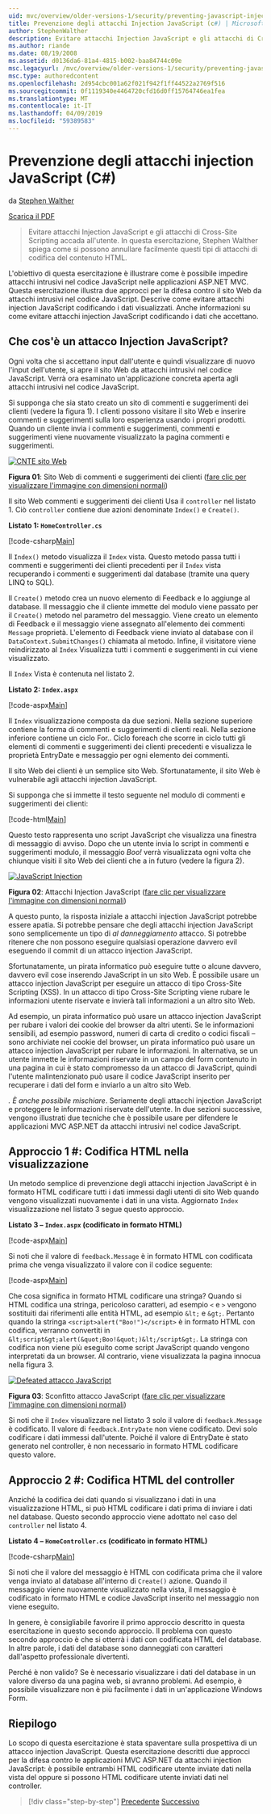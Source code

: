 ```yaml
---
uid: mvc/overview/older-versions-1/security/preventing-javascript-injection-attacks-cs
title: Prevenzione degli attacchi Injection JavaScript (c#) | Microsoft Docs
author: StephenWalther
description: Evitare attacchi Injection JavaScript e gli attacchi di Cross-Site Scripting accada all'utente. In questa esercitazione, Stephen Walther spiega come è possibile eseguire facilmente Germania...
ms.author: riande
ms.date: 08/19/2008
ms.assetid: d0136da6-81a4-4815-b002-baa84744c09e
msc.legacyurl: /mvc/overview/older-versions-1/security/preventing-javascript-injection-attacks-cs
msc.type: authoredcontent
ms.openlocfilehash: 2d954cbc001a62f021f942f1ff44522a2769f516
ms.sourcegitcommit: 0f1119340e4464720cfd16d0ff15764746ea1fea
ms.translationtype: MT
ms.contentlocale: it-IT
ms.lasthandoff: 04/09/2019
ms.locfileid: "59389583"
---
```

# <a name="preventing-javascript-injection-attacks-c"></a>Prevenzione degli attacchi injection JavaScript (C#)

da [Stephen Walther](https://github.com/StephenWalther)

[Scarica il PDF](http://download.microsoft.com/download/8/4/8/84843d8d-1575-426c-bcb5-9d0c42e51416/ASPNET_MVC_Tutorial_06_CS.pdf)

> Evitare attacchi Injection JavaScript e gli attacchi di Cross-Site Scripting accada all'utente. In questa esercitazione, Stephen Walther spiega come si possono annullare facilmente questi tipi di attacchi di codifica del contenuto HTML.


L'obiettivo di questa esercitazione è illustrare come è possibile impedire attacchi intrusivi nel codice JavaScript nelle applicazioni ASP.NET MVC. Questa esercitazione illustra due approcci per la difesa contro il sito Web da attacchi intrusivi nel codice JavaScript. Descrive come evitare attacchi injection JavaScript codificando i dati visualizzati. Anche informazioni su come evitare attacchi injection JavaScript codificando i dati che accettano.

## <a name="what-is-a-javascript-injection-attack"></a>Che cos'è un attacco Injection JavaScript?

Ogni volta che si accettano input dall'utente e quindi visualizzare di nuovo l'input dell'utente, si apre il sito Web da attacchi intrusivi nel codice JavaScript. Verrà ora esaminato un'applicazione concreta aperta agli attacchi intrusivi nel codice JavaScript.

Si supponga che sia stato creato un sito di commenti e suggerimenti dei clienti (vedere la figura 1). I clienti possono visitare il sito Web e inserire commenti e suggerimenti sulla loro esperienza usando i propri prodotti. Quando un cliente invia i commenti e suggerimenti, commenti e suggerimenti viene nuovamente visualizzato la pagina commenti e suggerimenti.


[![CNTE sito Web](preventing-javascript-injection-attacks-cs/_static/image2.png)](preventing-javascript-injection-attacks-cs/_static/image1.png)

**Figura 01**: Sito Web di commenti e suggerimenti dei clienti ([fare clic per visualizzare l'immagine con dimensioni normali](preventing-javascript-injection-attacks-cs/_static/image3.png))


Il sito Web commenti e suggerimenti dei clienti Usa il `controller` nel listato 1. Ciò `controller` contiene due azioni denominate `Index()` e `Create()`.

**Listato 1: `HomeController.cs`**

[!code-csharp[Main](preventing-javascript-injection-attacks-cs/samples/sample1.cs)]

Il `Index()` metodo visualizza il `Index` vista. Questo metodo passa tutti i commenti e suggerimenti dei clienti precedenti per il `Index` vista recuperando i commenti e suggerimenti dal database (tramite una query LINQ to SQL).

Il `Create()` metodo crea un nuovo elemento di Feedback e lo aggiunge al database. Il messaggio che il cliente immette del modulo viene passato per il `Create()` metodo nel parametro del messaggio. Viene creato un elemento di Feedback e il messaggio viene assegnato all'elemento dei commenti `Message` proprietà. L'elemento di Feedback viene inviato al database con il `DataContext.SubmitChanges()` chiamata al metodo. Infine, il visitatore viene reindirizzato al `Index` Visualizza tutti i commenti e suggerimenti in cui viene visualizzato.

Il `Index` Vista è contenuta nel listato 2.

**Listato 2: `Index.aspx`**

[!code-aspx[Main](preventing-javascript-injection-attacks-cs/samples/sample2.aspx)]

Il `Index` visualizzazione composta da due sezioni. Nella sezione superiore contiene la forma di commenti e suggerimenti di clienti reali. Nella sezione inferiore contiene un ciclo For.. Ciclo foreach che scorre in ciclo tutti gli elementi di commenti e suggerimenti dei clienti precedenti e visualizza le proprietà EntryDate e messaggio per ogni elemento dei commenti.

Il sito Web dei clienti è un semplice sito Web. Sfortunatamente, il sito Web è vulnerabile agli attacchi injection JavaScript.

Si supponga che si immette il testo seguente nel modulo di commenti e suggerimenti dei clienti:

[!code-html[Main](preventing-javascript-injection-attacks-cs/samples/sample3.html)]

Questo testo rappresenta uno script JavaScript che visualizza una finestra di messaggio di avviso. Dopo che un utente invia lo script in commenti e suggerimenti modulo, il messaggio <em>Boo!</em> verrà visualizzata ogni volta che chiunque visiti il sito Web dei clienti che a in futuro (vedere la figura 2).


[![JavaScript Injection](preventing-javascript-injection-attacks-cs/_static/image5.png)](preventing-javascript-injection-attacks-cs/_static/image4.png)

**Figura 02**: Attacchi Injection JavaScript ([fare clic per visualizzare l'immagine con dimensioni normali](preventing-javascript-injection-attacks-cs/_static/image6.png))


A questo punto, la risposta iniziale a attacchi injection JavaScript potrebbe essere apatia. Si potrebbe pensare che degli attacchi injection JavaScript sono semplicemente un tipo di *al danneggiamento* attacco. Si potrebbe ritenere che non possono eseguire qualsiasi operazione davvero evil eseguendo il commit di un attacco injection JavaScript.

Sfortunatamente, un pirata informatico può eseguire tutte o alcune davvero, davvero evil cose inserendo JavaScript in un sito Web. È possibile usare un attacco injection JavaScript per eseguire un attacco di tipo Cross-Site Scripting (XSS). In un attacco di tipo Cross-Site Scripting viene rubare le informazioni utente riservate e invierà tali informazioni a un altro sito Web.

Ad esempio, un pirata informatico può usare un attacco injection JavaScript per rubare i valori dei cookie del browser da altri utenti. Se le informazioni sensibili, ad esempio password, numeri di carta di credito o codici fiscali – sono archiviate nei cookie del browser, un pirata informatico può usare un attacco injection JavaScript per rubare le informazioni. In alternativa, se un utente immette le informazioni riservate in un campo del form contenuto in una pagina in cui è stato compromesso da un attacco di JavaScript, quindi l'utente malintenzionato può usare il codice JavaScript inserito per recuperare i dati del form e inviarlo a un altro sito Web.

*. È anche possibile mischiare*. Seriamente degli attacchi injection JavaScript e proteggere le informazioni riservate dell'utente. In due sezioni successive, vengono illustrati due tecniche che è possibile usare per difendere le applicazioni MVC ASP.NET da attacchi intrusivi nel codice JavaScript.

## <a name="approach-1-html-encode-in-the-view"></a>Approccio 1 #: Codifica HTML nella visualizzazione

Un metodo semplice di prevenzione degli attacchi injection JavaScript è in formato HTML codificare tutti i dati immessi dagli utenti di sito Web quando vengono visualizzati nuovamente i dati in una vista. Aggiornato `Index` visualizzazione nel listato 3 segue questo approccio.

**Listato 3 – `Index.aspx` (codificato in formato HTML)**

[!code-aspx[Main](preventing-javascript-injection-attacks-cs/samples/sample4.aspx)]

Si noti che il valore di `feedback.Message` è in formato HTML con codificata prima che venga visualizzato il valore con il codice seguente:

[!code-aspx[Main](preventing-javascript-injection-attacks-cs/samples/sample5.aspx)]

Che cosa significa in formato HTML codificare una stringa? Quando si HTML codifica una stringa, pericoloso caratteri, ad esempio `<` e `>` vengono sostituiti dai riferimenti alle entità HTML, ad esempio `&lt;` e `&gt;`. Pertanto quando la stringa `<script>alert("Boo!")</script>` è in formato HTML con codifica, verranno convertiti in `&lt;script&gt;alert(&quot;Boo!&quot;)&lt;/script&gt;`. La stringa con codifica non viene più eseguito come script JavaScript quando vengono interpretati da un browser. Al contrario, viene visualizzata la pagina innocua nella figura 3.


[![Defeated attacco JavaScript](preventing-javascript-injection-attacks-cs/_static/image8.png)](preventing-javascript-injection-attacks-cs/_static/image7.png)

**Figura 03**: Sconfitto attacco JavaScript ([fare clic per visualizzare l'immagine con dimensioni normali](preventing-javascript-injection-attacks-cs/_static/image9.png))


Si noti che il `Index` visualizzare nel listato 3 solo il valore di `feedback.Message` è codificato. Il valore di `feedback.EntryDate` non viene codificato. Devi solo codificare i dati immessi dall'utente. Poiché il valore di EntryDate è stato generato nel controller, è non necessario in formato HTML codificare questo valore.

## <a name="approach-2-html-encode-in-the-controller"></a>Approccio 2 #: Codifica HTML del controller

Anziché la codifica dei dati quando si visualizzano i dati in una visualizzazione HTML, si può HTML codificare i dati prima di inviare i dati nel database. Questo secondo approccio viene adottato nel caso del `controller` nel listato 4.

**Listato 4 – `HomeController.cs` (codificato in formato HTML)**

[!code-csharp[Main](preventing-javascript-injection-attacks-cs/samples/sample6.cs)]

Si noti che il valore del messaggio è HTML con codificata prima che il valore venga inviato al database all'interno di `Create()` azione. Quando il messaggio viene nuovamente visualizzato nella vista, il messaggio è codificato in formato HTML e codice JavaScript inserito nel messaggio non viene eseguito.

In genere, è consigliabile favorire il primo approccio descritto in questa esercitazione in questo secondo approccio. Il problema con questo secondo approccio è che si otterrà i dati con codificata HTML del database. In altre parole, i dati del database sono danneggiati con caratteri dall'aspetto professionale divertenti.

Perché è non valido? Se è necessario visualizzare i dati del database in un valore diverso da una pagina web, si avranno problemi. Ad esempio, è possibile visualizzare non è più facilmente i dati in un'applicazione Windows Form.

## <a name="summary"></a>Riepilogo

Lo scopo di questa esercitazione è stata spaventare sulla prospettiva di un attacco injection JavaScript. Questa esercitazione descritti due approcci per la difesa contro le applicazioni MVC ASP.NET da attacchi injection JavaScript: è possibile entrambi HTML codificare utente inviate dati nella vista del oppure si possono HTML codificare utente inviati dati nel controller.

> [!div class="step-by-step"]
> [Precedente](authenticating-users-with-windows-authentication-cs.md)
> [Successivo](authenticating-users-with-forms-authentication-vb.md)
